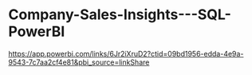 # Company-Sales-Insights---SQL-PowerBI

https://app.powerbi.com/links/6Jr2iXruD2?ctid=09bd1956-edda-4e9a-9543-7c7aa2cf4e81&pbi_source=linkShare

